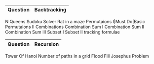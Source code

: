 Question | Backtracking
| :--- | ---: 
N Queens
Sudoku Solver
Rat in a maze
Permutaions I|Must Do|Basic
Permutaions II
Combinations
Combination Sum I
Combination Sum II
Combination Sum III
Subset I
Subset II
tracking formulae
     
Question | Recursion
| :--- | ---: 
Tower Of Hanoi
Number of paths in a grid
Flood Fill
Josephus Problem
